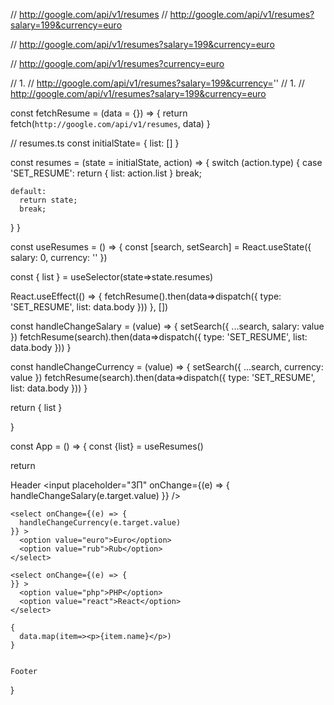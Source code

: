 // http://google.com/api/v1/resumes
// http://google.com/api/v1/resumes?salary=199&currency=euro

// http://google.com/api/v1/resumes?salary=199&currency=euro

// http://google.com/api/v1/resumes?currency=euro


// 1. // http://google.com/api/v1/resumes?salary=199&currency=''
// 1. // http://google.com/api/v1/resumes?salary=199&currency=euro

const fetchResume = (data = {}) => {
  return fetch(`http://google.com/api/v1/resumes`, data)
}

// resumes.ts
const initialState= {
  list: []
}

const resumes = (state = initialState, action) => {
  switch (action.type) {
    case 'SET_RESUME':
        return {
          list: action.list
        }
      break;

    default:
      return state;
      break;
  }
}

const useResumes = () => {
  const [search, setSearch] = React.useState({
    salary: 0,
    currency: ''
  })

  const { list } = useSelector(state=>state.resumes)

  React.useEffect(() => {
    fetchResume().then(data=>dispatch({
      type: 'SET_RESUME',
      list: data.body
    }))
  }, [])

  const handleChangeSalary = (value) => {
    setSearch({
      ...search,
      salary: value
    })
    fetchResume(search).then(data=>dispatch({
      type: 'SET_RESUME',
      list: data.body
    }))
  }

  const handleChangeCurrency = (value) => {
    setSearch({
      ...search,
      currency: value
    })
    fetchResume(search).then(data=>dispatch({
      type: 'SET_RESUME',
      list: data.body
    }))
  }

  return {
    list
  }

}

const App = () => {
  const {list} = useResumes()

  return <div>
    Header
    <input placeholder="ЗП" onChange={(e) => {
      handleChangeSalary(e.target.value)
    }} />

    <select onChange={(e) => {
      handleChangeCurrency(e.target.value)
    }} >
      <option value="euro">Euro</option>
      <option value="rub">Rub</option>
    </select>

    <select onChange={(e) => {
    }} >
      <option value="php">PHP</option>
      <option value="react">React</option>
    </select>

    {
      data.map(item=><p>{item.name}</p>)
    }


    Footer
  </div>
}

